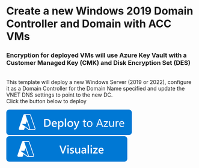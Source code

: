 # Create a new Windows 2019 Domain Controller and Domain with ACC VMs
###  Encryption for deployed VMs will use Azure Key Vault with a Customer Managed Key (CMK) and Disk Encryption Set (DES)
</br>
This template will deploy a new Windows Server (2019 or 2022), configure it as a Domain Controller for the Domain Name specified and update the VNET DNS settings to point to the new DC.
</br>
Click the button below to deploy

[![Deploy To Azure](https://raw.githubusercontent.com/Azure/azure-quickstart-templates/master/1-CONTRIBUTION-GUIDE/images/deploytoazure.svg?sanitize=true)](https://portal.azure.com/#create/Microsoft.Template/uri/https%3A%2F%2Fraw.githubusercontent.com%2Fcocallaw%2FAzConfidentialCompute-Lab%2Fmain%2F01-New-Domain-Single-DC%2FAKV-DES-CMK%2Fazuredeploy.json)  [![Visualize](https://raw.githubusercontent.com/Azure/azure-quickstart-templates/master/1-CONTRIBUTION-GUIDE/images/visualizebutton.svg?sanitize=true)](http://armviz.io/#/?load=https%3A%2F%2Fraw.githubusercontent.com%2Fcocallaw%2FAzConfidentialCompute-Lab%2Fmain%2F01-New-Domain-Single-DC%2FAKV-DES-CMK%2Fazuredeploy.json)
